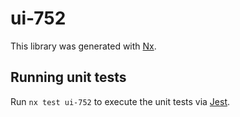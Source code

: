 # ui-752

This library was generated with [Nx](https://nx.dev).

## Running unit tests

Run `nx test ui-752` to execute the unit tests via [Jest](https://jestjs.io).
